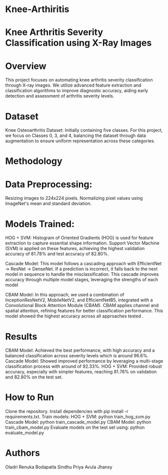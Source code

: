 # Knee-Arthiritis
# Knee Arthritis Severity Classification using X-Ray Images
# Overview
This project focuses on automating knee arthritis severity classification through X-ray images. We utilize advanced feature extraction and classification algorithms to improve diagnostic accuracy, aiding early detection and assessment of arthritis severity levels.

# Dataset
Knee Osteoarthritis Dataset: Initially containing five classes. For this project, we focus on Classes 0, 3, and 4, balancing the dataset through data augmentation to ensure uniform representation across these categories.

# Methodology
# Data Preprocessing:
Resizing images to 224x224 pixels.
Normalizing pixel values using ImageNet's mean and standard deviation.

# Models Trained:
HOG + SVM: Histogram of Oriented Gradients (HOG) is used for feature extraction to capture essential shape information. Support Vector Machine (SVM) is applied on these features, achieving the highest validation accuracy of 81.78% and test accuracy of 82.80%.

Cascade Model: This model follows a cascading approach with EfficientNet -> ResNet -> DenseNet. If a prediction is incorrect, it falls back to the next model in sequence to handle the misclassification. This cascade improves accuracy through multiple model stages, leveraging the strengths of each model 

CBAM Model: In this approach, we used a combination of InceptionResNetV2, MobileNetV2, and EfficientNetB5, integrated with a Convolutional Block Attention Module (CBAM). CBAM applies channel and spatial attention, refining features for better classification performance. This model showed the highest accuracy across all approaches tested .

# Results
CBAM Model: Achieved the best performance, with high accuracy and a balanced classification across severity levels which is around 96.6%.
Cascade Model: Showed improved performance by leveraging a multi-stage classification process with around of 92.33%.
HOG + SVM: Provided robust accuracy, especially with simpler features, reaching 81.78% on validation and 82.80% on the test set.

# How to Run
Clone the repository.
Install dependencies with pip install -r requirements.txt.
Train models:
HOG + SVM: python train_hog_svm.py
Cascade Model: python train_cascade_model.py
CBAM Model: python train_cbam_model.py
Evaluate models on the test set using: python evaluate_model.py

# Authors
Oladri Renuka
Bodapatla Sindhu Priya
Avula Jhansy
